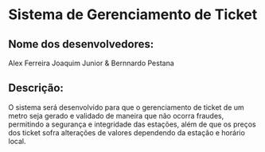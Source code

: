 # Sistema de Gerenciamento de Ticket
## Nome dos desenvolvedores: </br>
Alex Ferreira Joaquim Junior & Bernnardo Pestana </br>
## Descrição: </br>
O sistema será desenvolvido para que o gerenciamento de ticket de um metro seja gerado e validado de maneira que não ocorra fraudes, permitindo a segurança e integridade das estações, além de que os preços dos ticket sofra alterações de valores dependendo da estação e horário local.
